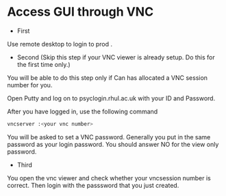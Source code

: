 # Access GUI through VNC

- First

Use remote desktop to login to prod .


- Second  (Skip this step if your VNC viewer is already setup. Do this for the first time only.)

You will be able to do this step only if Can has allocated a VNC session number for you.

Open Putty and log on to psyclogin.rhul.ac.uk with your ID and Password.

After you have logged in, use the following command 

``` bash
vncserver :<your vnc number>
```

You will be asked to set a VNC password. Generally you put in the same password as your login password. You should answer NO for the view only password.

- Third

You open the vnc viewer and check whether your vncsession number is correct. Then login with the passsword that you just created.
